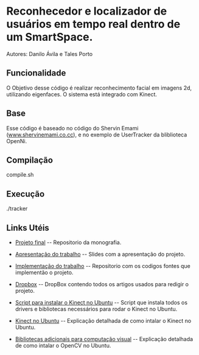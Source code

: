 Reconhecedor e localizador de usuários em tempo real dentro de um SmartSpace.
=============

Autores: Danilo Ávila e Tales Porto

Funcionalidade
-------

O Objetivo desse código é realizar reconhecimento facial em imagens 2d, utilizando eigenfaces. O sistema está integrado com Kinect.

Base
-------

Esse código é baseado no código do Shervin Emami (www.shervinemami.co.cc), e no exemplo de UserTracker da bliblioteca OpenNi.

Compilação
-------

compile.sh

Execução
-------

./tracker


Links Utéis
-------

* [Projeto final](https://github.com/talesporto/Projeto-Final) -- Repositorio da monografia.

* [Apresentação do trabalho](https://github.com/talesporto/Seminario-TG1) -- Slides com a apresentação do projeto.

* [Implementação do trabalho](https://github.com/daniloavila/RealTimeFaceRec) -- Repositorio com os codigos fontes que implementão o projeto.

* [Dropbox](https://www.dropbox.com/home#:::47090485) -- DropBox contendo todos os artigos usados para redigir o projeto.

* [Script para instalar o Kinect no Ubuntu](https://gist.github.com/955902) -- Script que instala todos os drivers e bibliotecas necessários para rodar o Kinect no Ubuntu.

* [Kinect no Ubuntu](http://talesporto.wordpress.com/2011/05/07/kinect-no-ubuntu/) -- Explicação detalhada de como intalar o Kinect no Ubuntu.

* [Bibliotecas adicionais para computação visual](http://talesporto.wordpress.com/2011/05/07/instalando-bibliotecas-necessarias-para-o-headtrack/) -- Explicação detalhada de como intalar o OpenCV no Ubuntu.

